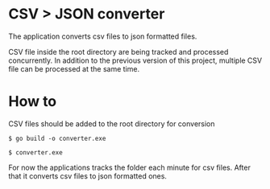 # CSV > JSON converter
The application converts csv files to json formatted files.

CSV file inside the root directory are being tracked and processed concurrently. In addition to the previous version of this project,
multiple CSV file can be processed at the same time.

# How to
CSV files should be added to the root directory for conversion
```
$ go build -o converter.exe

$ converter.exe
```

For now the applications tracks the folder each minute for csv files. After that it converts csv files to json formatted ones.